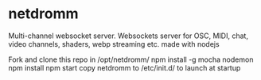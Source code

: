 # netdromm
Multi-channel websocket server.
Websockets server for OSC, MIDI, chat, video channels, shaders, webp streaming etc. made with nodejs

Fork and clone this repo in /opt/netdromm/
npm install -g mocha nodemon
npm install
npm start
copy netdromm to /etc/init.d/ to launch at startup

